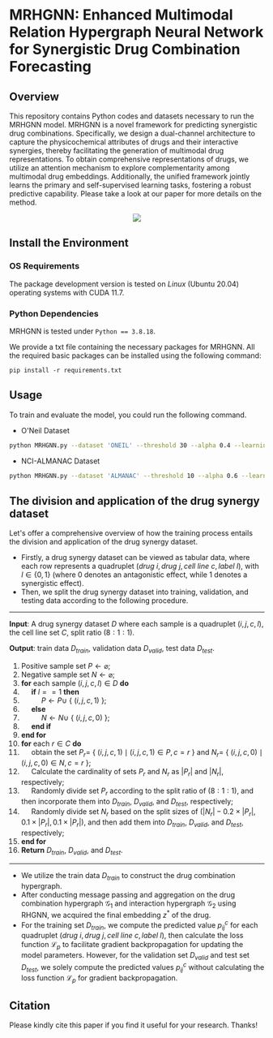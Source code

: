 # MRHGNN: Enhanced Multimodal Relation Hypergraph Neural Network for Synergistic Drug Combination Forecasting


## Overview

This repository contains Python codes and datasets necessary to run the MRHGNN model. MRHGNN is a novel framework for predicting synergistic drug combinations. Specifically, we design a dual-channel architecture to capture the physicochemical attributes of drugs and their interactive synergies, thereby facilitating the generation of multimodal drug representations. To obtain comprehensive representations of drugs, we utilize an attention mechanism to explore complementarity among multimodal drug embeddings. Additionally, the unified framework jointly learns the primary and self-supervised learning tasks, fostering a robust predictive capability. Please take a look at our paper for more details on the method.

<p align="center">

<img src="https://github.com/Redamancy-CX330/MRHGNN/blob/main/Overall%20Framework.png" align="center">

</p>


## Install the Environment

### OS Requirements

The package development version is tested on _Linux_ (Ubuntu 20.04) operating systems with CUDA 11.7.

### Python Dependencies

MRHGNN is tested under ``Python == 3.8.18``. 

We provide a txt file containing the necessary packages for MRHGNN. All the required basic packages can be installed using the following command:

```
pip install -r requirements.txt
```


## Usage

To train and evaluate the model, you could run the following command.

- O'Neil Dataset

```bash
python MRHGNN.py --dataset 'ONEIL' --threshold 30 --alpha 0.4 --learning_rate 1e-3 --weight_decay 1e-6 --epochs 1500
```

- NCI-ALMANAC Dataset

```bash
python MRHGNN.py --dataset 'ALMANAC' --threshold 10 --alpha 0.6 --learning_rate 1e-3 --weight_decay 1e-6 --epochs 1500
```

## The division and application of the drug synergy dataset

Let's offer a comprehensive overview of how the training process entails the division and application of the drug synergy dataset.

- Firstly, a drug synergy dataset can be viewed as tabular data, where each row represents a quadruplet $(drug\ i, drug\ j, cell\ line\ c, label\ l)$, with $l \in \{0,1\}$ (where 0 denotes an antagonistic effect, while 1 denotes a synergistic effect). 
- Then, we split the drug synergy dataset into training, validation, and testing data according to the following procedure.

---
**Input**: A drug synergy dataset $D$ where each sample is a quadruplet $(i, j, c, l)$, the cell line set $C$, split ratio $(8:1:1)$.

**Output**: train data $D_{train}$, validation data $D_{valid}$, test data $D_{test}$.

1. Positive sample set $P \leftarrow\varnothing$;
2. Negative sample set $N \leftarrow\varnothing$;
3. **for** each sample $(i, j, c, l) \in D$ **do**
4. $~~~~$ **if** $l==1$ **then**
5. $~~~~~~~~~$ $P \leftarrow P\cup$ { $(i, j, c,1)$ };
6. $~~~~$ **else**
7. $~~~~~~~~~$ $N \leftarrow N\cup$ { $(i, j, c,0)$ };
8. $~~~~$ **end if**
9. **end for**
10. **for** each $r \in C$ **do**
11. $~~~~$ obtain the set $P_r =$ { $(i, j, c,1) \mid  (i, j, c,1) \in P, c = r$ } and $N_r =$ { $(i, j, c,0) \mid (i, j, c,0) \in N, c = r$ };
12. $~~~~$ Calculate the cardinality of sets $P_r$ and $N_r$ as $|P_r|$ and $|N_r|$, respectively;
13. $~~~~$ Randomly divide set $P_r$ according to the split ratio of $(8:1:1)$, and then incorporate them into $D_{train}$, $D_{valid}$, and $D_{test}$, respectively;
14. $~~~~$ Randomly divide set $N_r$ based on the split sizes of $(|N_r|-0.2\times|P_r|, 0.1\times|P_r|, 0.1\times|P_r|)$, and then add them into $D_{train}$, $D_{valid}$, and $D_{test}$, respectively;
15. **end for**
16. **Return** $D_{train}$, $D_{valid}$, and $D_{test}$.
---
- We utilize the train data $D_{train}$ to construct the drug combination hypergraph.
- After conducting message passing and aggregation on the drug combination hypergraph $\mathcal{G}_1$ and interaction hypergraph $\mathcal{G}_2$ using RHGNN, we acquired the final embedding $z^*$ of the drug.
- For the training set $D_{train}$, we compute the predicted value $p_{ij}^c$ for each quadruplet $(drug\ i, drug\ j, cell\ line\ c, label\ l)$, then calculate the loss function $\mathcal{L}_ {p}$ to facilitate gradient backpropagation for updating the model parameters. However, for the validation set $D_{valid}$ and test set $D_{test}$, we solely compute the predicted values $p_{ij}^c$ without calculating the loss function $\mathcal{L}_p$ for gradient backpropagation.

## Citation

Please kindly cite this paper if you find it useful for your research. Thanks!
